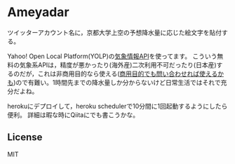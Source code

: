 # Ameyadar
ツイッターアカウント名に，京都大学上空の予想降水量に応じた絵文字を貼付する。

Yahoo! Open Local Platform(YOLP)の[気象情報API](https://developer.yahoo.co.jp/webapi/map/openlocalplatform/v1/weather.html)を使ってます。
こういう無料の気象系APIは，精度が悪かったり(海外産)二次利用不可だったり(日本産)するのだが，これは非商用目的なら使える([商用目的でも問い合わせれば使えるかも](https://www.yahoo-help.jp/app/answers/detail/p/537/a_id/43405))ので有難い。1時間先までの降水量しか分からないけど日常生活ではそれで充分だよね。


herokuにデプロイして，heroku schedulerで10分間に1回起動するようにしたら便利。
詳細は暇な時にQiitaにでも書こうかな。

## License
MIT
